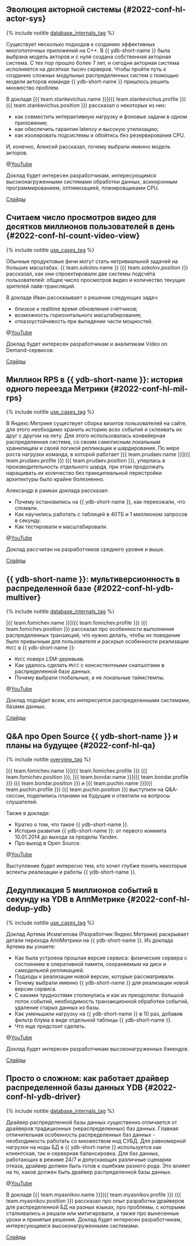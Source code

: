 ## Эволюция акторной системы {#2022-conf-hl-actor-sys}

{% include notitle [database_internals_tag](../../tags.md#database_internals) %}

Существует несколько подходов к созданию эффективных многопоточных приложений на С++. В {{ ydb-short-name }} была выбрана модель акторов и с нуля создана собственная акторная система. С тех пор прошло более 7 лет, и сегодня акторная система исполняется на десятках тысяч серверов. Чтобы пройти путь к созданию сложных модульных распределенных систем с помощью модели акторов команде {{ ydb-short-name }} пришлось решить множество проблем.

В докладе [{{ team.stankevichus.name }}]({{ team.stankevichus.profile }}) ({{ team.stankevichus.position }}) рассказал о некоторых из них:

* как совместить интерактивную нагрузку и фоновые задачи в одном приложении;
* как обеспечить гарантии latency и высокую утилизацию;
* как изолировать подсистемы и обойтись без резервирования CPU.

И, конечно, Алексей рассказал, почему выбрали именно модель акторов.

@[YouTube](https://youtu.be/bvfb4Mn4dXc)

Доклад будет интересен разработчикам, интересующимся высоконагруженными системами обработки данных, асинхронным программированием, оптимизацией, планировщиками CPU.

[Слайды](https://presentations.ydb.tech/2022/ru/highload_foundation_actor_system/presentation.pdf)

## Считаем число просмотров видео для десятков миллионов пользователей в день {#2022-conf-hl-count-video-view}

{% include notitle [use_cases_tag](../../tags.md#use_cases) %}

Обычные продуктовые фичи могут стать нетривиальной задачей на больших масштабах.  {{ team.sokolov.name }}  ({{ team.sokolov.position }}) рассказал, как они спроектировали две системы подсчёта пользователей: общее число просмотров видео и количество текущих зрителей лайв-трансляций.

В докладе Иван рассказывает о решении следующих задач:

* близкое к realtime время обновления счётчиков;
* возможность горизонтального масштабирования;
* отказоустойчивость при выпадении части мощностей.

@[YouTube](https://youtu.be/AFJMOOpMjQM)

Доклад будет интересен разработчикам и аналитикам Video on Demand-сервисов.

[Слайды](https://presentations.ydb.tech/2022/ru/highload_foundation_dzen/presentation.pdf)

## Миллион RPS в {{ ydb-short-name }}: история одного переезда Метрики {#2022-conf-hl-mil-rps}

{% include notitle [use_cases_tag](../../tags.md#use_cases) %}

В Яндекс Метрике существует сборка визитов пользователей на сайте, для этого необходимо хранить историю всех событий и склеивать их друг с другом на лету. Для этого использовалась конвейерная распределенная система, со своим самописным локальным хранилищем и своей логикой репликации и шардирования. По мере роста нагрузки команда, в которой работает [{{ team.prudaev.name }}]({{ team.prudaev.profile }}) ({{ team.prudaev.position }}), уперлась в производительность отдельного шарда, при этом продолжать наращивать их количество без принципиальной перестройки архитектуры было крайне болезненно.

Александр в рамках доклада рассказал:

* Почему остановились на {{ ydb-short-name }}, как переезжали, что сломали.
* Как научились работать с таблицей в 40ТБ и 1 миллионом запросов в секунду.
* Как тестировали и масштабировали.

@[YouTube](https://youtu.be/9zagbmkdFDk)

Доклад рассчитан на разработчиков среднего уровня и выше.

[Слайды](https://presentations.ydb.tech/2022/ru/highload_foundation_million_rps_metrika/presentation.pdf)

## {{ ydb-short-name }}: мультиверсионность в распределенной базе {#2022-conf-hl-ydb-multiver}

{% include notitle [database_internals_tag](../../tags.md#database_internals) %}

[{{ team.fomichev.name }}]({{ team.fomichev.profile }}) ({{ team.fomichev.position }}) рассказал про особенности выполнения распределенных транзакций, что нужно делать, чтобы их поведение было привычным для пользователя и раскрыл особенности реализации `MVCC` в {{ ydb-short-name }}:

* `MVCC` поверх LSM-деревьев.
* Как удалось сделать `MVCC` с консистентными снапшотами в распределенной базе данных.
* Почему выбрали глобальные, а не локальные таймстемпы.

@[YouTube](https://youtu.be/k2ccFXWdBN4)

Доклад подойдет всем, кто интересуется распределенными системами, базами данных.

[Слайды](https://presentations.ydb.tech/2022/ru/highload_foundation_mvcc/presentation.pdf)

## Q&A про Open Source {{ ydb-short-name }} и планы на будущее {#2022-conf-hl-qa}

{% include notitle [overview_tag](../../tags.md#overview) %}

[{{ team.fomichev.name }}]({{ team.fomichev.profile }}) ({{ team.fomichev.position }}), [{{ team.bondar.name }}]({{ team.bondar.profile }}) ({{ team.bondar.position }}) и [{{ team.puchin.name }}]({{ team.puchin.profile }}) ({{ team.puchin.position }}) выступили на Q&A-сессии, поделились планами на будущие и ответили на вопросы слушателей.

Также в докладе:

* Кратко о том, что такое {{ ydb-short-name }}.
* История развития {{ ydb-short-name }}: от первого коммита 10.01.2014 до выхода за пределы Yandex.
* Про выход в Open Source.

@[YouTube](https://youtu.be/qRE2ROtd74g)

Выступление будет интересно тем, кто хочет глубже понять некоторые аспекты реализации и работы {{ ydb-short-name }}.

## Дедупликация 5 миллионов событий в секунду на YDB в АппМетрике {#2022-conf-hl-dedup-ydb}

{% include notitle [use_cases_tag](../../tags.md#use_cases) %}

Доклад Артема Исмагилова (Разработчик Яндекс.Метрики) раскрывает детали перехода АппМетрики на {{ ydb-short-name }}. Из доклада Артема вы узнаете:

* Как была устроена прошлая версия сервиса: физические сервера с состоянием в оперативной памяти, сохраняемым на диск и самодельной репликацией.
* Подходы к реализации новой версии, которые рассматривали.
* Почему выбрали именно {{ ydb-short-name }} для реализации новой версии сервиса.
* С какими трудностями столкнулись и как их преодолели: большой поток событий, необходимость транзакционной обработки событий, удаление старых данных из базы.
* Как уменьшили нагрузку на {{ ydb-short-name }} в 10 раз, добавив фильтр блума в виде отдельной таблицы {{ ydb-short-name }}.
* Что еще предстоит сделать.

@[YouTube](https://youtu.be/W9s-pVnUpp8?si=Sge12jGh7SqKSunB)

Доклад будет интересен разработчикам высоконагруженных бэкендов.

[Слайды](https://presentations.ydb.tech/2022/ru/highload_foundation_deduplicate_5m_events_per_second/presentation.pdf)

## Просто о сложном: как работает драйвер распределенной базы данных YDB {#2022-conf-hl-ydb-driver}

{% include notitle [database_internals_tag](../../tags.md#database_internals) %}

Драйвер распределенной базы данных существенно отличается от драйверов традиционных (нераспределенных) баз данных. Главная отличительная особенность распределенных баз данных - необходимость работать со множеством нод СУБД. Для равномерной нагрузки на ноды БД в {{ ydb-short-name }} используется как клиентская, так и серверная балансировка. Для баз данных, работающих в режиме 24/7 и допускающих различные сценарии отказа, драйвер должен быть готов к ошибкам разного рода. Это влияет на то, каков должен быть драйвер распределенной базы данных.

@[YouTube](https://youtu.be/bbdk2UGkWR8?si=RHQh4JxAUrFyHMdW)

В докладе [{{ team.myasnikov.name }}]({{ team.myasnikov.profile }}) ({{ team.myasnikov.position }}) рассказал про опыт разработки драйверов для распределенной БД на разных языках, про проблемы, с которыми сталкивались и решали или митигировали, а также про вынесенные уроки и принятые решения. Доклад будет интересен разработчикам, интересующимся высоконагруженными системами.

[Слайды](https://presentations.ydb.tech/2022/ru/highload_foundation_ydb_distributed_database_driver/presentation.pdf)